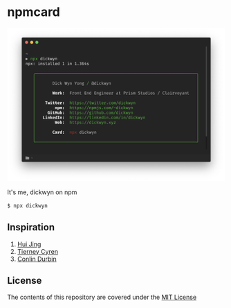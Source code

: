 # npmcard

![screenshot](screenshot.png)

It's me, dickwyn on npm

```sh
$ npx dickwyn
```

## Inspiration

1. [Hui Jing](https://github.com/huijing/hj_chen)
2. [Tierney Cyren](https://github.com/bnb/bitandbang)
3. [Conlin Durbin](https://dev.to/wuz/setting-up-a-npx-username-card-1pip)

## License

The contents of this repository are covered under the [MIT License](https://github.com/dickwyn/npmcard/blob/master/LICENSE)
